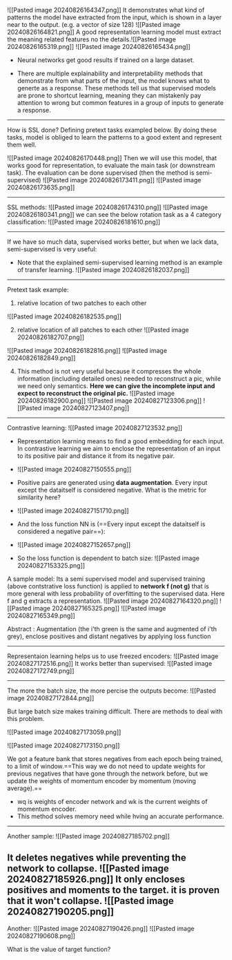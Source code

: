 ![[Pasted image 20240826164347.png]]
It demonstrates what kind of patterns the model have extracted from the input, which is shown in a layer near to the output. (e.g. a vector of size 128)
![[Pasted image 20240826164821.png]]
A good representation learning model must extract the meaning related features no the details.![[Pasted image 20240826165319.png]]
![[Pasted image 20240826165434.png]]
- Neural networks get good results if trained on a large dataset.
  
- There are multiple explainability and interpretability methods that demonstrate from what parts of the input, the model knows what to generte as a response. These methods tell us that supervised models are prone to shortcut learning, meaning they can mistakenly pay attention to wrong but common features in a group of inputs to generate a response.

----------------

How is SSL done? Defining pretext tasks exampled below. By doing these tasks, model is obliged to learn the patterns to a good extent and represent them well.

![[Pasted image 20240826170448.png]]
Then we will use this model, that works good for representation, to evaluate the main task (or downstream task). The evaluation can be done supervised (then the method is semi-supervised)
![[Pasted image 20240826173411.png]]
![[Pasted image 20240826173635.png]]

----------------------

SSL methods:
![[Pasted image 20240826174310.png]]
![[Pasted image 20240826180341.png]]
we can see the below rotation task as a 4 category classification:
![[Pasted image 20240826181610.png]]

---------------------------------

If we have so much data, supervised works better, but when we lack data, semi-supervised is very useful:

- Note that the explained semi-supervised learning method is an example of transfer learning.
![[Pasted image 20240826182037.png]]

----------------

Pretext task example:

1. relative location of two patches to each other

![[Pasted image 20240826182535.png]]

2. relative location of all patches to each other
![[Pasted image 20240826182707.png]]

![[Pasted image 20240826182816.png]]
![[Pasted image 20240826182849.png]]

4.  This method is not very useful because it compresses the whole information (including detailed ones) needed to reconstruct a pic, while we need only semantics. **Here we can give the incomplete input and expect to reconstruct the original pic.**
![[Pasted image 20240826182900.png]]
![[Pasted image 20240827123306.png]]
![[Pasted image 20240827123407.png]]
-----------------------

Contrastive learning:
![[Pasted image 20240827123532.png]]

- Representation learning means to find a good embedding for each input. In contrastive learning we aim to enclose the representation of an input to its positive pair and distance it from its negative pair.
- ![[Pasted image 20240827150555.png]]


- Positive pairs are generated using **data augmentation**.
   Every input except the dataitself is considered negative. What is the metric for similarity here?
-  ![[Pasted image 20240827151710.png]]
- And the loss function NN is (==Every input except the dataitself is considered a negative pair==):
- ![[Pasted image 20240827152657.png]]
- So the loss function is dependent to batch size:
  ![[Pasted image 20240827153325.png]]

A sample model: Its a semi supervised model and supervised training (above contstrative loss function) is applied to **network f (not g)** that is more general with less probability of overfitting to the supervised data. Here f and g extracts a representation.
![[Pasted image 20240827164320.png]]
![[Pasted image 20240827165325.png]]
![[Pasted image 20240827165349.png]]

Abstract : Augmentation (the i'th green is the same and augmented of i'th grey), enclose positives and distant negatives by applying loss function

-----------------------------

Representaion learning helps us to use freezed encoders:
![[Pasted image 20240827172516.png]]
It works better than supervised:
![[Pasted image 20240827172749.png]]


---------------------------

The more the batch size, the more percise the outputs become:
![[Pasted image 20240827172844.png]]

But large batch size makes training difficult. There are methods to deal with this problem.

![[Pasted image 20240827173059.png]]

![[Pasted image 20240827173150.png]]

We got a feature bank that stores negatives from each epoch being trained, to a limit of window.==This way we do not need to update weights for previous negatives that have gone through the network before, but we update the weights of momentum encoder by momentum (moving average).==

- wq is weights of encoder network and wk is the current weights of momentum encoder.
- This method solves memory need while hving an accurate performance.

----------------------

Another sample:
![[Pasted image 20240827185702.png]]

It deletes negatives while preventing the network to collapse.
![[Pasted image 20240827185926.png]]
It only encloses positives and moments to the target. it is proven that it won't collapse.
![[Pasted image 20240827190205.png]]
---------------

Another:
![[Pasted image 20240827190426.png]]
![[Pasted image 20240827190608.png]]


What is the value of target function?
